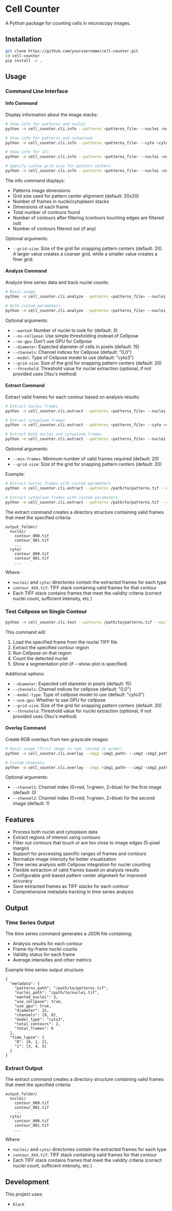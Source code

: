 # Cell Counter

A Python package for counting cells in microscopy images.

## Installation

```bash
git clone https://github.com/yourusername/cell-counter.git
cd cell-counter
pip install -e .
```

## Usage

### Command Line Interface

#### Info Command

Display information about the image stacks:

```bash
# Show info for patterns and nuclei
python -m cell_counter.cli.info --patterns <patterns_file> --nuclei <nuclei_file>

# Show info for patterns and cytoplasm
python -m cell_counter.cli.info --patterns <patterns_file> --cyto <cyto_file>

# Show info for all
python -m cell_counter.cli.info --patterns <patterns_file> --nuclei <nuclei_file> --cyto <cyto_file>

# Specify custom grid size for pattern centers
python -m cell_counter.cli.info --patterns <patterns_file> --nuclei <nuclei_file> --grid-size 30
```

The info command displays:
- Patterns image dimensions
- Grid size used for pattern center alignment (default: 20x20)
- Number of frames in nuclei/cytoplasm stacks
- Dimensions of each frame
- Total number of contours found
- Number of contours after filtering (contours touching edges are filtered out)
- Number of contours filtered out (if any)

Optional arguments:
- `--grid-size`: Size of the grid for snapping pattern centers (default: 20). A larger value creates a coarser grid, while a smaller value creates a finer grid.

#### Analyze Command

Analyze time series data and track nuclei counts:

```bash
# Basic usage
python -m cell_counter.cli.analyze --patterns <patterns_file> --nuclei <nuclei_file> --output <output_file>

# With custom parameters
python -m cell_counter.cli.analyze --patterns <patterns_file> --nuclei <nuclei_file> --output <output_file> --wanted 3 --no-cellpose --diameter 20
```

Optional arguments:
- `--wanted`: Number of nuclei to look for (default: 3)
- `--no-cellpose`: Use simple thresholding instead of Cellpose
- `--no-gpu`: Don't use GPU for Cellpose
- `--diameter`: Expected diameter of cells in pixels (default: 15)
- `--channels`: Channel indices for Cellpose (default: "0,0")
- `--model`: Type of Cellpose model to use (default: "cyto3")
- `--grid-size`: Size of the grid for snapping pattern centers (default: 20)
- `--threshold`: Threshold value for nuclei extraction (optional, if not provided uses Otsu's method)

#### Extract Command

Extract valid frames for each contour based on analysis results:

```bash
# Extract nuclei frames
python -m cell_counter.cli.extract --patterns <patterns_file> --nuclei <nuclei_file> --time-series <time_series_file> --output <output_folder>

# Extract cytoplasm frames
python -m cell_counter.cli.extract --patterns <patterns_file> --cyto <cyto_file> --time-series <time_series_file> --output <output_folder>

# Extract both nuclei and cytoplasm frames
python -m cell_counter.cli.extract --patterns <patterns_file> --nuclei <nuclei_file> --cyto <cyto_file> --time-series <time_series_file> --output <output_folder>
```

Optional arguments:
- `--min-frames`: Minimum number of valid frames required (default: 20)
- `--grid-size`: Size of the grid for snapping pattern centers (default: 20)

Example:
```bash
# Extract nuclei frames with custom parameters
python -m cell_counter.cli.extract --patterns /path/to/patterns.tif --nuclei /path/to/nuclei.tif --time-series results.json --output extracted_frames --min-frames 20 --grid-size 25

# Extract cytoplasm frames with custom parameters
python -m cell_counter.cli.extract --patterns /path/to/patterns.tif --cyto /path/to/cyto.tif --time-series results.json --output extracted_frames --min-frames 20 --grid-size 25
```

The extract command creates a directory structure containing valid frames that meet the specified criteria:
```
output_folder/
  nuclei/
    contour_000.tif
    contour_001.tif
    ...
  cyto/
    contour_000.tif
    contour_001.tif
    ...
```

Where:
- `nuclei/` and `cyto/` directories contain the extracted frames for each type
- `contour_XXX.tif`: TIFF stack containing valid frames for that contour
- Each TIFF stack contains frames that meet the validity criteria (correct nuclei count, sufficient intensity, etc.)

### Test Cellpose on Single Contour

```bash
python -m cell_counter.cli.test --patterns /path/to/patterns.tif --nuclei /path/to/nuclei.tif --frame 4 --contour 2 --show-plot --threshold 128
```

This command will:
1. Load the specified frame from the nuclei TIFF file
2. Extract the specified contour region
3. Run Cellpose on that region
4. Count the detected nuclei
5. Show a segmentation plot (if --show-plot is specified)

Additional options:
- `--diameter`: Expected cell diameter in pixels (default: 15)
- `--channels`: Channel indices for cellpose (default: "0,0")
- `--model-type`: Type of cellpose model to use (default: "cyto3")
- `--use-gpu`: Whether to use GPU for cellpose
- `--grid-size`: Size of the grid for snapping pattern centers (default: 20)
- `--threshold`: Threshold value for nuclei extraction (optional, if not provided uses Otsu's method)

#### Overlay Command

Create RGB overlays from two grayscale images:

```bash
# Basic usage (first image in red, second in green)
python -m cell_counter.cli.overlay --img1 <img1_path> --img2 <img2_path> --output <output_path>

# Custom channels
python -m cell_counter.cli.overlay --img1 <img1_path> --img2 <img2_path> --output <output_path> --channel1 2 --channel2 0
```

Optional arguments:
- `--channel1`: Channel index (0=red, 1=green, 2=blue) for the first image (default: 0)
- `--channel2`: Channel index (0=red, 1=green, 2=blue) for the second image (default: 1)

## Features

- Process both nuclei and cytoplasm data
- Extract regions of interest using contours
- Filter out contours that touch or are too close to image edges (5-pixel margin)
- Support for processing specific ranges of frames and contours
- Normalize image intensity for better visualization
- Time series analysis with Cellpose integration for nuclei counting
- Flexible extraction of valid frames based on analysis results
- Configurable grid-based pattern center alignment for improved accuracy
- Save extracted frames as TIFF stacks for each contour
- Comprehensive metadata tracking in time series analysis

## Output

### Time Series Output
The time series command generates a JSON file containing:
- Analysis results for each contour
- Frame-by-frame nuclei counts
- Validity status for each frame
- Average intensities and other metrics

Example time series output structure:
```
{
  "metadata": {
    "patterns_path": "/path/to/patterns.tif",
    "nuclei_path": "/path/to/nuclei.tif",
    "wanted_nuclei": 3,
    "use_cellpose": true,
    "use_gpu": true,
    "diameter": 15,
    "channels": [0, 0],
    "model_type": "cyto3",
    "total_contours": 2,
    "total_frames": 6
  },
  "time_lapse": {
    "0": [0, 1, 2],
    "1": [3, 4, 5]
  }
}
```

### Extract Output
The extract command creates a directory structure containing valid frames that meet the specified criteria:
```
output_folder/
  nuclei/
    contour_000.tif
    contour_001.tif
    ...
  cyto/
    contour_000.tif
    contour_001.tif
    ...
```

Where:
- `nuclei/` and `cyto/` directories contain the extracted frames for each type
- `contour_XXX.tif`: TIFF stack containing valid frames for that contour
- Each TIFF stack contains frames that meet the validity criteria (correct nuclei count, sufficient intensity, etc.)

## Development

This project uses:
- `black`